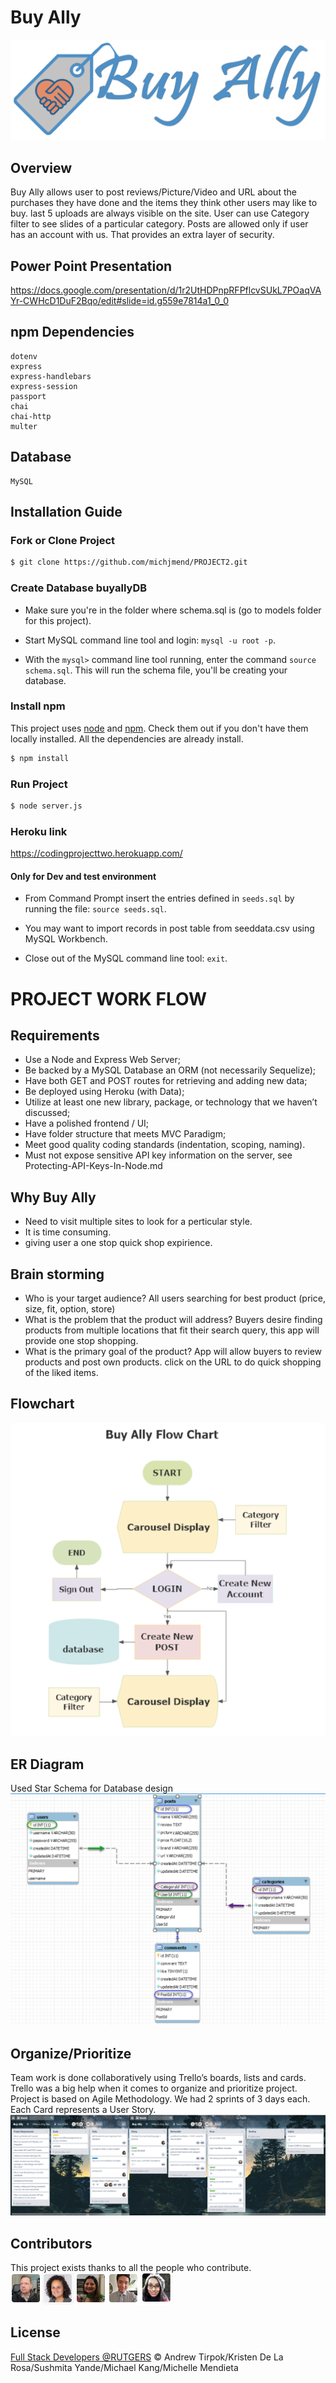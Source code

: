# Buy Ally
![Screenshot](./public/img/BuyAllyLogo.png)

## Overview
Buy Ally allows user to post reviews/Picture/Video and URL about the purchases they have done
and the items they think other users may like to buy.
last 5 uploads are always visible on the site. User can use Category filter to see slides of a particular category.
Posts are allowed only if user has an account with us. That provides an extra layer of security.

## Power Point Presentation
https://docs.google.com/presentation/d/1r2UtHDPnpRFPflcvSUkL7POaqVAYr-CWHcD1DuF2Bqo/edit#slide=id.g559e7814a1_0_0

## npm Dependencies
    dotenv
    express
    express-handlebars
    express-session
    passport
    chai
    chai-http
    multer

## Database
    MySQL


## Installation Guide

### Fork or Clone Project
```sh
$ git clone https://github.com/michjmend/PROJECT2.git
```

### Create Database buyallyDB
   * Make sure you're in the folder where schema.sql is (go to models folder for this project).

   * Start MySQL command line tool and login: `mysql -u root -p`.

   * With the `mysql>` command line tool running, enter the command `source schema.sql`. This will run the schema file, you'll be creating your database.

### Install npm
This project uses [node](http://nodejs.org) and [npm](https://npmjs.com). Check them out if you don't have them locally installed.
All the dependencies are already install.

```sh
$ npm install
```

### Run Project
```sh
$ node server.js
```

### Heroku link
https://codingprojecttwo.herokuapp.com/


#### Only for Dev and test environment
   * From Command Prompt insert the entries defined in `seeds.sql` by running the file: `source seeds.sql`.

   * You may want to import records in post table from seeddata.csv using MySQL Workbench.

   * Close out of the MySQL command line tool: `exit`.


# PROJECT WORK FLOW

## Requirements
* Use a Node and Express Web Server;
* Be backed by a MySQL Database an ORM (not necessarily Sequelize);
* Have both GET and POST routes for retrieving and adding new data;
* Be deployed using Heroku (with Data);
* Utilize at least one new library, package, or technology that we haven’t discussed;
* Have a polished frontend / UI;
* Have folder structure that meets MVC Paradigm;
* Meet good quality coding standards (indentation, scoping, naming).
* Must not expose sensitive API key information on the server, see Protecting-API-Keys-In-Node.md

## Why Buy Ally
* Need to visit multiple sites to look for a perticular style.
* It is time consuming.
* giving user a one stop quick shop expirience.

## Brain storming
  * Who is your target audience?
      All users searching for best product (price, size, fit, option, store)
  * What is the problem that the product will address?
      Buyers desire finding products from multiple locations that fit their search query, this app will provide one stop shopping.
  * What is the primary goal of the product?
      App will allow buyers to review products and post own products.
      click on the URL to do quick shopping of the liked items.

## Flowchart
![Screenshot](./public/img/FlowChartPic.png)

## ER Diagram
Used Star Schema for Database design
![Screenshot](./public/img/ERdiagram.png)

## Organize/Prioritize
Team work is done collaboratively using Trello’s boards, lists and cards.
Trello was a big help when it comes to organize and prioritize project.
Project is based on Agile Methodology. We had 2 sprints of 3 days each.
Each Card represents a User Story.
![Screenshot](./public/img/trello.png)

## Contributors
This project exists thanks to all the people who contribute.
<a href="contributors"><img src="./public/img/Contributors.png?width=890&button=false" /></a>


## License
[Full Stack Developers @RUTGERS](LICENSE) © Andrew Tirpok/Kristen De La Rosa/Sushmita Yande/Michael Kang/Michelle Mendieta

